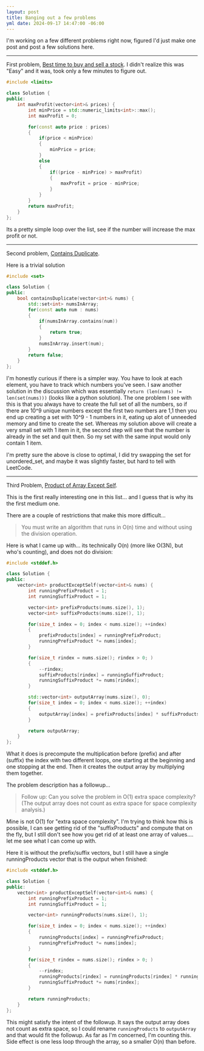 ```yaml
---
layout: post
title: Banging out a few problems
yml date: 2024-09-17 14:47:00 -06:00
---
```


I'm working on a few different problems right now, figured I'd just make one post and post a few solutions here.

-----------------------------------------------

First problem, [Best time to buy and sell a stock](https://leetcode.com/problems/best-time-to-buy-and-sell-stock/).  I didn't realize this was "Easy" and it was, took only a few minutes to figure out.
```c++
#include <limits>

class Solution {
public:
    int maxProfit(vector<int>& prices) {
        int minPrice = std::numeric_limits<int>::max();
        int maxProfit = 0;

        for(const auto price : prices)
        {
            if(price < minPrice)
            {
                minPrice = price;
            }
            else
            {
                if((price - minPrice) > maxProfit)
                {
                    maxProfit = price - minPrice;
                }
            }
        }
        return maxProfit;
    }
};
```

Its a pretty simple loop over the list, see if the number will increase the max profit or not.

-----------------------------------------------

Second problem, [Contains Duplicate](https://leetcode.com/problems/contains-duplicate/).

Here is a trivial solution
```c++
#include <set>

class Solution {
public:
    bool containsDuplicate(vector<int>& nums) {
        std::set<int> numsInArray;
        for(const auto num : nums)
        {
            if(numsInArray.contains(num))
            {
                return true;
            }
            numsInArray.insert(num);
        }
        return false;
    }
};
```

I'm honestly curious if there is a simpler way.  You have to look at each element, you have to track which numbers you've seen.  I saw another solution in the discussion which was essentially `return (len(nums) != len(set(nums)))` (looks like a python solution).  The one problem I see with this is that you always have to create the full set of all the numbers, so if there are 10^9 unique numbers except the first two numbers are 1,1 then you end up creating a set with 10^9 - 1 numbers in it, eating up alot of unneeded memory and time to create the set.  Whereas my solution above will create a very small set with 1 item in it, the second step will see that the number is already in the set and quit then.  So my set with the same input would only contain 1 item.

I'm pretty sure the above is close to optimal, I did try swapping the set for unordered_set, and maybe it was slightly faster, but hard to tell with LeetCode.

-----------------------------------------------

Third Problem, [Product of Array Except Self](https://leetcode.com/problems/product-of-array-except-self).

This is the first really interesting one in this list... and I guess that is why its the first medium one.

There are a couple of restrictions that make this more difficult...
> You must write an algorithm that runs in O(n) time and without using the division operation.

Here is what I came up with... its technically O(n) (more like O(3N), but who's counting), and does not do division:
```c++
#include <stddef.h>

class Solution {
public:
    vector<int> productExceptSelf(vector<int>& nums) {
        int runningPrefixProduct = 1;
        int runningSuffixProduct = 1;

        vector<int> prefixProducts(nums.size(), 1);
        vector<int> suffixProducts(nums.size(), 1);

        for(size_t index = 0; index < nums.size(); ++index)
        {
            prefixProducts[index] = runningPrefixProduct;
            runningPrefixProduct *= nums[index];
        }

        for(size_t rindex = nums.size(); rindex > 0; )
        {
            --rindex;
            suffixProducts[rindex] = runningSuffixProduct;
            runningSuffixProduct *= nums[rindex];
        }

        std::vector<int> outputArray(nums.size(), 0);
        for(size_t index = 0; index < nums.size(); ++index)
        {
            outputArray[index] = prefixProducts[index] * suffixProducts[index];
        }

        return outputArray;
    }
};
```

What it does is precompute the multiplication before (prefix) and after (suffix) the index with two different loops, one starting at the beginning and one stopping at the end.  Then it creates the output array by multiplying them together.

The problem description has a followup...

>Follow up: Can you solve the problem in O(1) extra space complexity? (The output array does not count as extra space for space complexity analysis.)

Mine is not O(1) for "extra space complexity".  I'm trying to think how this is possible, I can see getting rid of the "suffixProducts" and compute that on the fly, but I still don't see how you get rid of at least one array of values.... let me see what I can come up with.

Here it is without the prefix/suffix vectors, but I still have a single runningProducts vector that is the output when finished:

```c++
#include <stddef.h>

class Solution {
public:
    vector<int> productExceptSelf(vector<int>& nums) {
        int runningPrefixProduct = 1;
        int runningSuffixProduct = 1;

        vector<int> runningProducts(nums.size(), 1);

        for(size_t index = 0; index < nums.size(); ++index)
        {
            runningProducts[index] = runningPrefixProduct;
            runningPrefixProduct *= nums[index];
        }

        for(size_t rindex = nums.size(); rindex > 0; )
        {
            --rindex;
            runningProducts[rindex] = runningProducts[rindex] * runningSuffixProduct;
            runningSuffixProduct *= nums[rindex];
        }

        return runningProducts;
    }
};
```

This might satisfy the intent of the followup.  It says the output array does not count as extra space, so I could rename `runningProducts` to `outputArray` and that would fit the followup.  As far as I'm concerned, I'm counting this.  Side effect is one less loop through the array, so a smaller O(n) than before.